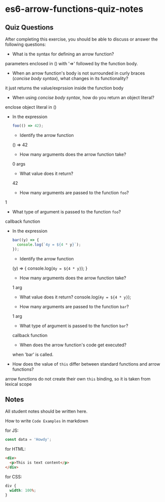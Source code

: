 # es6-arrow-functions-quiz-notes

## Quiz Questions

After completing this exercise, you should be able to discuss or answer the following questions:

- What is the syntax for defining an arrow function?

parameters enclosed in () with '=>' followed by the function body.

- When an arrow function's body is not surrounded in curly braces (_concise body syntax_), what changes in its functionality?

it just returns the value/exprssion inside the function body

- When using _concise body syntax_, how do you return an object literal?

enclose object literal in ()

- In the expression

  ```js
  foo(() => 42);
  ```

  - Identify the arrow function

  () => 42

  - How many arguments does the arrow function take?

  0 args

  - What value does it return?

  42

  - How many arguments are passed to the function `foo`?

1

- What type of argument is passed to the function `foo`?

callback function

- In the expression

  ```js
  bar((y) => {
    console.log(`4y = ${4 * y}`);
  });
  ```

  - Identify the arrow function

  (y) => {
  console.log(`4y = ${4 * y}`);
  }

  - How many arguments does the arrow function take?

  1 arg

  - What value does it return?
    console.log(`4y = ${4 * y}`);

  - How many arguments are passed to the function `bar`?

  1 arg

  - What type of argument is passed to the function `bar`?

  callback function

  - When does the arrow function's code get executed?

  when 'bar' is called.

- How does the value of `this` differ between standard functions and arrow functions?

arrow functions do not create their own `this` binding, so it is taken from lexical scope

## Notes

All student notes should be written here.

How to write `Code Examples` in markdown

for JS:

```javascript
const data = 'Howdy';
```

for HTML:

```html
<div>
  <p>This is text content</p>
</div>
```

for CSS:

```css
div {
  width: 100%;
}
```
